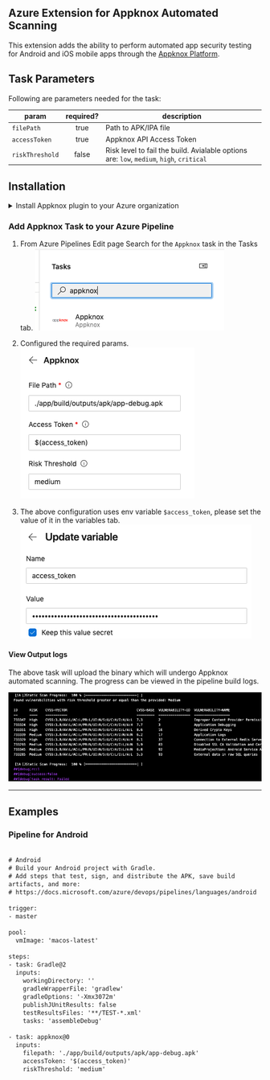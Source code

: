 ## Azure Extension for Appknox Automated Scanning
This extension adds the ability to perform automated app security testing for Android and iOS mobile apps through the [Appknox Platform](https://appknox.com).

## Task Parameters
Following are parameters needed for the task:

|param      | required? | description |
| ------------- |:-------------:| ----- |
| `filePath` | true | Path to APK/IPA file |
|`accessToken`| true | Appknox API Access Token |
|`riskThreshold`| false | Risk level to fail the build. Avialable options are: `low`, `medium`, `high`, `critical` |

## Installation

<details>
  <summary>Install Appknox plugin to your Azure organization</summary>
  <ol>
  <li>Click on <strong>Get it free</strong><br><img src="images/marketplace.png"></li>
  <li>Select your organization and Install <br><img src="images/install.png"></li>
  <ol>
</details>

### Add Appknox Task to your Azure Pipeline

1. From Azure Pipelines Edit page Search for the `Appknox` task in the Tasks tab.
  ![](images/tasks.png)

2. Configured the required params.
  ![](images/basic-config.png)

3. The above configuration uses env variable `$access_token`, please set the value of it in the variables tab.
  ![](images/variable.png)

#### View Output logs

The above task will upload the binary which will undergo Appknox automated scanning. The progress can be viewed in the pipeline build logs.

![](images/logs.png)

---

## Examples

### Pipeline for Android
```

# Android
# Build your Android project with Gradle.
# Add steps that test, sign, and distribute the APK, save build artifacts, and more:
# https://docs.microsoft.com/azure/devops/pipelines/languages/android

trigger:
- master

pool:
  vmImage: 'macos-latest'

steps:
- task: Gradle@2
  inputs:
    workingDirectory: ''
    gradleWrapperFile: 'gradlew'
    gradleOptions: '-Xmx3072m'
    publishJUnitResults: false
    testResultsFiles: '**/TEST-*.xml'
    tasks: 'assembleDebug'

- task: appknox@0
  inputs:
    filepath: './app/build/outputs/apk/app-debug.apk'
    accessToken: '$(access_token)'
    riskThreshold: 'medium'
```
